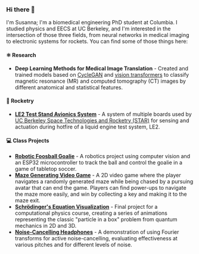### Hi there 👋

I'm Susanna; I'm a biomedical engineering PhD student at Columbia. I studied physics and EECS at UC Berkeley, and I'm interested in the intersection of those three fields, from neural networks in medical imaging to electronic systems for rockets. You can find some of those things here:   

#### ⚛️ Research 
- **Deep Learning Methods for Medical Image Translation**  - Created and trained models based on [CycleGAN](https://github.com/junyanz/pytorch-CycleGAN-and-pix2pix) and [vision transformers](https://github.com/google-research/vision_transformer) to classify magnetic resonance (MR) and computed tomography (CT) images by different anatomical and statistical features.

#### 🚀 Rocketry 
- [**LE2 Test Stand Avionics System**](https://github.com/calstar/le2-avionics) - A system of multiple boards used by [UC Berkeley Space Technologies and Rocketry (STAR)](https://stars.berkeley.edu/) for sensing and actuation during hotfire of a liquid engine test system, LE2. 

#### 💻 Class Projects 
- [**Robotic Foosball Goalie**](https://github.com/susanna-m-weber/106-final-proj) - A robotics project using computer vision and an ESP32 microcontroller to track the ball and control the goalie in a game of tabletop soccer. 
- [**Maze Generating Video Game**](https://github.com/susanna-m-weber/maze_game) - A 2D video game where the player navigates a randomly generated maze while being chased by a pursuing avatar that can end the game. Players can find power-ups to navigate the maze more easily, and win by collecting a key and making it to the maze exit.
- [**Schrödinger's Equation Visualization**](https://github.com/sijinwnag/group5-phys77) - Final project for a computational physics course, creating a series of animations representing the classic "particle in a box" problem from quantum mechanics in 2D and 3D. 
- [**Noise-Cancelling Headphones**](https://github.com/snpal/noise_cancelling_headphones) - A demonstration of using Fourier transforms for active noise-cancelling, evaluating effectiveness at various pitches and for different levels of noise. 

<!--
**susanna-m-weber/susanna-m-weber** is a ✨ _special_ ✨ repository because its `README.md` (this file) appears on your GitHub profile.

- [**Robotic Tabletop Football Goalie**](https://github.com/susanna-m-weber/106-final-proj) - A robotic arm controlled by an ESP32 that controls a foosball table goalie by using the [opencv-python](https://github.com/opencv/opencv-python) library to detect and predict the motion of the ball. 

Here are some ideas to get you started:

- 🔭 I’m currently working on ...
- 🌱 I’m currently learning ...
- 👯 I’m looking to collaborate on ...
- 🤔 I’m looking for help with ...
- 💬 Ask me about ...
- 📫 How to reach me: ...
- 😄 Pronouns: ...
- ⚡ Fun fact: ...
-->

